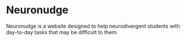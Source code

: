 # Neuronudge
Neuronudge is a website designed to help neurodivergent students with day-to-day tasks that may be difficult to them.

